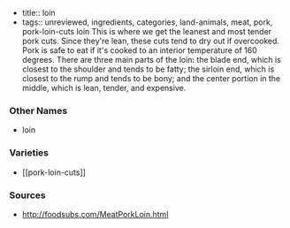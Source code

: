- title:: loin
- tags:: unreviewed, ingredients, categories, land-animals, meat, pork, pork-loin-cuts
loin This is where we get the leanest and most tender pork cuts. Since they're lean, these cuts tend to dry out if overcooked. Pork is safe to eat if it's cooked to an interior temperature of 160 degrees. There are three main parts of the loin: the blade end, which is closest to the shoulder and tends to be fatty; the sirloin end, which is closest to the rump and tends to be bony; and the center portion in the middle, which is lean, tender, and expensive.

### Other Names

* loin

### Varieties

* [[pork-loin-cuts]]

### Sources
* http://foodsubs.com/MeatPorkLoin.html

